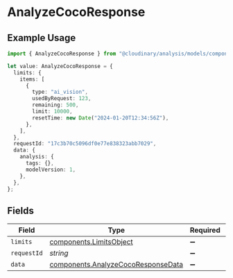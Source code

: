 # AnalyzeCocoResponse

## Example Usage

```typescript
import { AnalyzeCocoResponse } from "@cloudinary/analysis/models/components";

let value: AnalyzeCocoResponse = {
  limits: {
    items: [
      {
        type: "ai_vision",
        usedByRequest: 123,
        remaining: 500,
        limit: 10000,
        resetTime: new Date("2024-01-20T12:34:56Z"),
      },
    ],
  },
  requestId: "17c3b70c5096df0e77e838323abb7029",
  data: {
    analysis: {
      tags: {},
      modelVersion: 1,
    },
  },
};
```

## Fields

| Field                                                                                    | Type                                                                                     | Required                                                                                 | Description                                                                              | Example                                                                                  |
| ---------------------------------------------------------------------------------------- | ---------------------------------------------------------------------------------------- | ---------------------------------------------------------------------------------------- | ---------------------------------------------------------------------------------------- | ---------------------------------------------------------------------------------------- |
| `limits`                                                                                 | [components.LimitsObject](../../models/components/limitsobject.md)                       | :heavy_minus_sign:                                                                       | N/A                                                                                      |                                                                                          |
| `requestId`                                                                              | *string*                                                                                 | :heavy_minus_sign:                                                                       | N/A                                                                                      | 17c3b70c5096df0e77e838323abb7029                                                         |
| `data`                                                                                   | [components.AnalyzeCocoResponseData](../../models/components/analyzecocoresponsedata.md) | :heavy_minus_sign:                                                                       | N/A                                                                                      |                                                                                          |